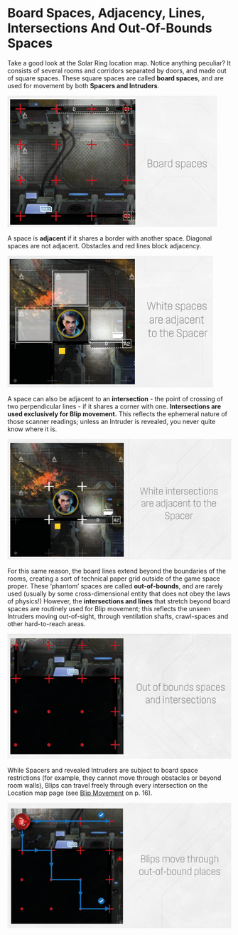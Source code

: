 # Board Spaces, Adjacency, Lines, Intersections And Out-Of-Bounds Spaces

Take a good look at the Solar Ring location
map. Notice anything peculiar? It consists
of several rooms and corridors separated
by doors, and made out of square spaces.
These square spaces are called **board spaces**,
and are used for movement by both **Spacers
and Intruders**.

![Board Spaces](img/board-spaces.png)

A space is **adjacent** if it shares a border
with another space. Diagonal spaces are
not adjacent. Obstacles and red lines block
adjacency.

![White spaces are adjacent to the Spacer](img/adjacent-spaces.png)

A space can also be adjacent to an **intersection** - the point of crossing of two perpendicular lines - if it shares a corner with one. **Intersections are
used exclusively for Blip movement.** This reflects the
ephemeral nature of those scanner readings; unless an
Intruder is revealed, you never quite know where it is.

![White intersections are adjacent to the Spacer](img/adjacent-intersection.png)

For this same reason, the board lines extend beyond
the boundaries of the rooms, creating a sort of
technical paper grid outside of the game space
proper. These ‘phantom’ spaces are called **out-of-bounds**, and are rarely used (usually by some
cross-dimensional entity that does not obey the
laws of physics!) However, the **intersections and
lines** that stretch beyond board spaces are routinely
used for Blip movement; this reflects the unseen
Intruders moving out-of-sight, through ventilation
shafts, crawl-spaces and other hard-to-reach areas.

![Out of bounds spaces and intersections](img/out-of-bound.png)

While Spacers and revealed Intruders are subject
to board space restrictions (for example, they
cannot move through obstacles or beyond
room walls), Blips can travel freely through every
intersection on the Location map page (see [Blip Movement](blip-movement.md) on p. 16).

![Blips move through out-of-bound places](img/blips-moves.png)